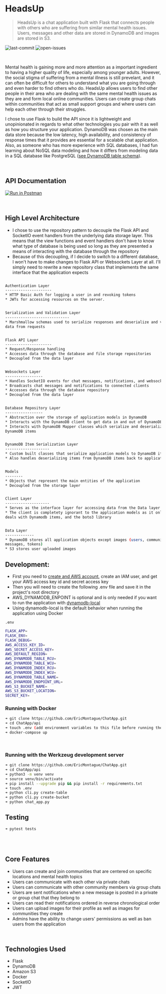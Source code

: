 # HeadsUp

> HeadsUp is a chat application built with Flask that connects people with others who are suffering from similar mental health issues. Users, messages and other data are stored in DynamoDB and images are stored in S3.

![last-commit](https://img.shields.io/badge/last--commit-Jan%202021-blue)
![open-issues](https://img.shields.io/badge/open--issues-0-success)

<br>

Mental health is gaining more and more attention as a important ingredient to having a higher quality of life, especially among younger adults. However, the social stigma of suffering from a mental illness is still prevelant, and it can often be difficult for others to understand what you are going through and even harder to find others who do. HeadsUp allows users to find other people in their area who are dealing with the same mental health issues as they are and form local online communities. Users can create group chats within communities that act as small support groups and where users can help each other through their struggles.


I chose to use Flask to build the API since it is lightweight and unopinionated in regards to what other technologies you pair with it as well as how you structure your application. DynamoDB was chosen as the main data store because the low latency, high availability, and consistency of response times that it provides are essential for a scalable chat application. Also, as someone who has more experience with SQL databases, I had fun learning about NoSQL data modeling and how it differs from modeling data in a SQL database like PostgreSQL ([see DynamoDB table schema](https://github.com/EricMontague/ChatApp/blob/master/api/dynamo_schema.md)).

<br>


## API Documentation

[![Run in Postman](https://run.pstmn.io/button.svg)](https://app.getpostman.com/run-collection/f67339c2a129dcb6138d)

<br>

## High Level Architecture
- I chose to use the repository pattern to decouple the Flask API and SocketIO event handlers from
the underlying data storage layer. This means that the view functions and event handlers don't have to know
what type of database is being used so long as they are presented a means of interacting with the database
through the repository
- Because of this decoupling, if I decide to switch to a different database, I won't have to make changes
to Flask API or Websockets Layer at all. I'll simply need to rewrite a new repository class that implements
the same interface that the application expects

```sh

Authentication Layer
---------------------
* HTTP Basic Auth for logging a user in and revoking tokens
* JWTs for accessing resources on the server.


Serialization and Validation Layer
-----------------------------
* Marshmallow schemas used to serialize responses and deserialize and validate incoming
data from requests


Flask API Layer
---------------------
* Request/Response handling
* Accesses data through the database and file storage repositories
* Decoupled from the data layer


Websockets Layer 
-----------------
* Handles SocketIO events for chat messages, notifications, and websocket connections
* Broadcasts chat messages and notifications to connected clients
* Accesses data through the database repository
* Decoupled from the data layer


Database Repository Layer
-----------------
* Abstraction over the storage of application models in DynamoDB
* Interacts with the DynamoDB client to get data in and out of DynamoDB
* Interacts with DynamoDB Mapper classes which serialize and deserialize models to and from
DynamoDB items


DynamoDB Item Serialization Layer
--------------------
* Custom built classes that serialize application models to DynamoDB items
* Also handles deserializing items from DynamoDB items back to application models


Models
--------
* Objects that represent the main entities of the application
* Decoupled from the storage layer


Client Layer
--------------------
* Serves as the interface layer for accessing data from the Data layer
* The client is completety ignorant to the application models as it only
deals with Dynamodb items, and the boto3 library


Data Layer
-------------
* DynamoDB stores all application objects except images (users, communities, notifications,
messages, tokens)
* S3 stores user uploaded images
```


## Development:
- First you need to [create and AWS account](https://portal.aws.amazon.com/billing/signup#/start), create an IAM user, and get your AWS access key id
and secret access key
- Then you will need to create the following .env file and save it in the project's root directory
- AWS_DYNAMODB_ENPOINT is optional and is only needed if you want to run the application with [dynamodb-local](https://docs.aws.amazon.com/amazondynamodb/latest/developerguide/DynamoDBLocal.DownloadingAndRunning.html)
- Using dynamodb-local is the default behavior when running the application using Docker

`.env`

```sh
FLASK_APP=
FLASK_ENV=
FLASK_DEBUG=
AWS_ACCESS_KEY_ID=
AWS_SECRET_ACCESS_KEY=
AWS_DEFAULT_REGION=
AWS_DYNAMODB_TABLE_RCU=
AWS_DYNAMODB_TABLE_WCU=
AWS_DYNAMODB_INDEX_RCU=
AWS_DYNAMODB_INDEX_WCU=
AWS_DYNAMODB_TABLE_NAME=
AWS_DYNAMODB_ENDPOINT_URL=
AWS_S3_BUCKET_NAME=
AWS_S3_BUCKET_LOCATION=
SECRET_KEY=

```


### Running with Docker
```sh
➜ git clone https://github.com/EricMontague/ChatApp.git
➜ cd ChatApp/api
➜ touch .env (add environment variables to this file before running the next command)
➜ docker-compose up
```


<br>

### Running with the Werkzeug development server

```sh
➜ git clone https://github.com/EricMontague/ChatApp.git
➜ cd ChatApp/api
➜ python3 -m venv venv
➜ source venv/bin/activate
➜ pip install --upgrade pip && pip install -r requirements.txt
➜ touch .env
➜ python cli.py create-table
➜ python cli.py create-bucket
➜ python chat_app.py

```


## Testing
```sh
➜ pytest tests
```
<br>
<br>

## Core Features
 - Users can create and join communities that are centered on specific locations and mental health topics
 - Users can communicate with each other via private chats
 - Users can communicate with other community members via group chats
 - Users are sent notifications when a new message is posted in a private or group chat that they belong to
 - Users can read their notifications ordered in reverse chronological order
 - Users can upload images for their profile as well as images for communities they create
 - Admins have the ability to change users' permissions as well as ban users from the application
 
<br>

## Technologies Used
 - Flask
 - DynamoDB
 - Amazon S3
 - Docker
 - SocketIO
 - JWT


